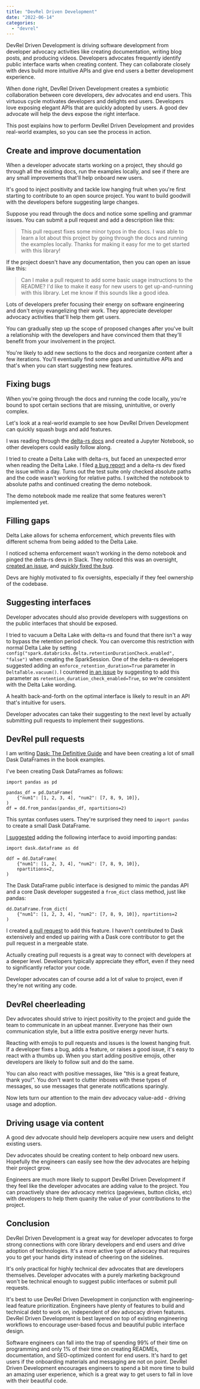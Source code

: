 ```yaml
---
title: "DevRel Driven Development"
date: "2022-06-14"
categories: 
  - "devrel"
---
```


DevRel Driven Development is driving software development from developer advocacy activities like creating documentation, writing blog posts, and producing videos. Developers advocates frequently identify public interface warts when creating content. They can collaborate closely with devs build more intuitive APIs and give end users a better development experience.

When done right, DevRel Driven Development creates a symbiotic collaboration between core developers, dev advocates and end users. This virtuous cycle motivates developers and delights end users. Developers love exposing elegant APIs that are quickly adopted by users. A good dev advocate will help the devs expose the right interface.

This post explains how to perform DevRel Driven Development and provides real-world examples, so you can see the process in action.

## Create and improve documentation

When a developer advocate starts working on a project, they should go through all the existing docs, run the examples locally, and see if there are any small improvements that'll help onboard new users.

It's good to inject positivity and tackle low hanging fruit when you're first starting to contribute to an open source project. You want to build goodwill with the developers before suggesting large changes.

Suppose you read through the docs and notice some spelling and grammar issues. You can submit a pull request and add a description like this:

> This pull request fixes some minor typos in the docs. I was able to learn a lot about this project by going through the docs and running the examples locally. Thanks for making it easy for me to get started with this library!

If the project doesn't have any documentation, then you can open an issue like this:

> Can I make a pull request to add some basic usage instructions to the README? I'd like to make it easy for new users to get up-and-running with this library. Let me know if this sounds like a good idea.

Lots of developers prefer focusing their energy on software engineering and don't enjoy evangelizing their work. They appreciate developer advocacy activities that'll help them get users.

You can gradually step up the scope of proposed changes after you've built a relationship with the developers and have convinced them that they'll benefit from your involvement in the project.

You're likely to add new sections to the docs and reorganize content after a few iterations. You'll eventually find some gaps and unintuitive APIs and that's when you can start suggesting new features.

## Fixing bugs

When you're going through the docs and running the code locally, you're bound to spot certain sections that are missing, unintuitive, or overly complex.

Let's look at a real-world example to see how DevRel Driven Development can quickly squash bugs and add features.

I was reading through the [delta-rs docs](https://delta-io.github.io/delta-rs/python/usage.html#usage) and created a Jupyter Notebook, so other developers could easily follow along.

I tried to create a Delta Lake with delta-rs, but faced an unexpected error when reading the Delta Lake. I filed [a bug report](https://github.com/delta-io/delta-rs/issues/617) and a delta-rs dev fixed the issue within a day. Turns out the test suite only checked absolute paths and the code wasn't working for relative paths. I switched the notebook to absolute paths and continued creating the demo notebook.

The demo notebook made me realize that some features weren't implemented yet.

## Filling gaps

Delta Lake allows for schema enforcement, which prevents files with different schema from being added to the Delta Lake.

I noticed schema enforcement wasn't working in the demo notebook and pinged the delta-rs devs in Slack. They noticed this was an oversight, [created an issue](https://github.com/delta-io/delta-rs/issues/623), and [quickly fixed the bug](https://github.com/delta-io/delta-rs/pull/624).

Devs are highly motivated to fix oversights, especially if they feel ownership of the codebase.

## Suggesting interfaces

Developer advocates should also provide developers with suggestions on the public interfaces that should be exposed.

I tried to vacuum a Delta Lake with delta-rs and found that there isn't a way to bypass the retention period check. You can overcome this restriction with normal Delta Lake by setting `config("spark.databricks.delta.retentionDurationCheck.enabled", "false")` when creating the SparkSession. One of the delta-rs developers suggested adding an `enforce_retention_duration=True` parameter in `DeltaTable.vacuum()`. I countered [in an issue](https://github.com/delta-io/delta-rs/issues/635) by suggesting to add this parameter as `retention_duration_check_enabled=True`, so we're consistent with the Delta Lake wording.

A health back-and-forth on the optimal interface is likely to result in an API that's intuitive for users.

Developer advocates can take their suggesting to the next level by actually submitting pull requests to implement their suggestions.

## DevRel pull requests

I am writing [Dask: The Definitive Guide](https://learning.oreilly.com/library/view/dask-the-definitive/9781098117139/) and have been creating a lot of small Dask DataFrames in the book examples.

I've been creating Dask DataFrames as follows:

```
import pandas as pd

pandas_df = pd.DataFrame(
    {"num1": [1, 2, 3, 4], "num2": [7, 8, 9, 10]},
)
df = dd.from_pandas(pandas_df, npartitions=2)
```

This syntax confuses users. They're surprised they need to `import pandas` to create a small Dask DataFrame.

[I suggested](https://github.com/dask/dask/issues/9009) adding the following interface to avoid importing pandas:

```
import dask.dataframe as dd

ddf = dd.DataFrame(
    {"num1": [1, 2, 3, 4], "num2": [7, 8, 9, 10]},
    npartitions=2,
)
```

The Dask DataFrame public interface is designed to mimic the pandas API and a core Dask developer suggested a `from_dict` class method, just like pandas:

```
dd.DataFrame.from_dict(
    {"num1": [1, 2, 3, 4], "num2": [7, 8, 9, 10]}, npartitions=2
)
```

I created [a pull request](https://github.com/dask/dask/pull/9017) to add this feature. I haven't contributed to Dask extensively and ended up pairing with a Dask core contributor to get the pull request in a mergeable state.

Actually creating pull requests is a great way to connect with developers at a deeper level. Developers typically appreciate they effort, even if they need to significantly refactor your code.

Developer advocates can of course add a lot of value to project, even if they're not writing any code.

## DevRel cheerleading

Dev advocates should strive to inject positivity to the project and guide the team to communicate in an upbeat manner. Everyone has their own communication style, but a little extra positive energy never hurts.

Reacting with emojis to pull requests and issues is the lowest hanging fruit. If a developer fixes a bug, adds a feature, or raises a good issue, it's easy to react with a thumbs up. When you start adding positive emojis, other developers are likely to follow suit and do the same.

You can also react with positive messages, like "this is a great feature, thank you!". You don't want to clutter inboxes with these types of messages, so use messages that generate notifications sparingly.

Now lets turn our attention to the main dev advocacy value-add - driving usage and adoption.

## Driving usage via content

A good dev advocate should help developers acquire new users and delight existing users.

Dev advocates should be creating content to help onboard new users. Hopefully the engineers can easily see how the dev advocates are helping their project grow.

Engineers are much more likely to support DevRel Driven Development if they feel like the developer advocates are adding value to the project. You can proactively share dev advocacy metrics (pageviews, button clicks, etc) with developers to help them quanity the value of your contributions to the project.

## Conclusion

DevRel Driven Development is a great way for developer advocates to forge strong connections with core library developers and end users and drive adoption of technologies. It's a more active type of advocacy that requires you to get your hands dirty instead of cheering on the sidelines.

It's only practical for highly technical dev advocates that are developers themselves. Developer advocates with a purely marketing background won't be technical enough to suggest public interfaces or submit pull requests.

It's best to use DevRel Driven Development in conjunction with engineering-lead feature prioritization. Engineers have plenty of features to build and technical debt to work on, independent of dev advocacy driven features. DevRel Driven Development is best layered on top of existing engineering workflows to encourage user-based focus and beautiful public interface design.

Software engineers can fall into the trap of spending 99% of their time on programming and only 1% of their time on creating READMEs, documentation, and SEO-optimized content for end users. It's hard to get users if the onboarding materials and messaging are not on point. DevRel Driven Development encourages engineers to spend a bit more time to build an amazing user experience, which is a great way to get users to fall in love with their beautiful code.
